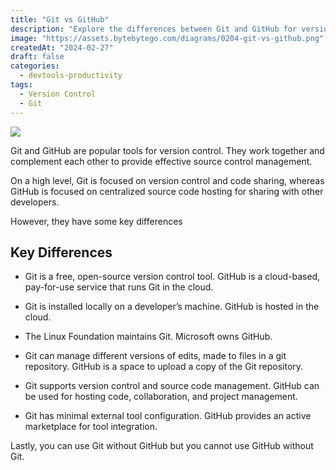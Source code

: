 ```yaml
---
title: "Git vs GitHub"
description: "Explore the differences between Git and GitHub for version control."
image: "https://assets.bytebytego.com/diagrams/0204-git-vs-github.png"
createdAt: "2024-02-27"
draft: false
categories:
  - devtools-productivity
tags:
  - Version Control
  - Git
---
```


![](https://assets.bytebytego.com/diagrams/0204-git-vs-github.png)

Git and GitHub are popular tools for version control. They work together and complement each other to provide effective source control management.

On a high level, Git is focused on version control and code sharing, whereas GitHub is focused on centralized source code hosting for sharing with other developers.

However, they have some key differences

## Key Differences

*   Git is a free, open-source version control tool. GitHub is a cloud-based, pay-for-use service that runs Git in the cloud.

*   Git is installed locally on a developer’s machine. GitHub is hosted in the cloud.

*   The Linux Foundation maintains Git. Microsoft owns GitHub.

*   Git can manage different versions of edits, made to files in a git repository. GitHub is a space to upload a copy of the Git repository.

*   Git supports version control and source code management. GitHub can be used for hosting code, collaboration, and project management.

*   Git has minimal external tool configuration. GitHub provides an active marketplace for tool integration.

Lastly, you can use Git without GitHub but you cannot use GitHub without Git.
